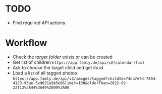 # TODO

* Find required API actions 

# Workflow

* Check the *target folder* exists or can be created
* Get list of children `https://app.famly.de/api/v2/calendar/list`
* Ask to choose the target child and get its id
* Load a list of all tagged photos `https://app.famly.de/api/v2/images/tagged?childId=74da7e7d-749d-4123-93ae-5e9621a9b5e0&limit=100&olderThan=2022-02-22T13%3A44%3A49%2B00%3A00`